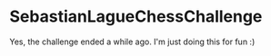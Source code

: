 # SebastianLagueChessChallenge
Yes, the challenge ended a while ago. I'm just doing this for fun :)
